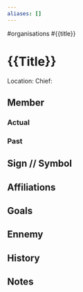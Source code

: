 ```yaml
---
aliases: []
---
```

#organisations
#{{title}}
# {{Title}}
Location: 
Chief: 
## Member
### Actual
### Past
## Sign // Symbol
## Affiliations
## Goals
## Ennemy
## History
## Notes
